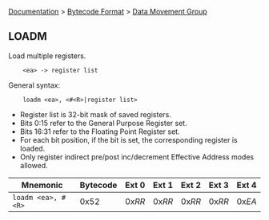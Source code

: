 [Documentation](../../README.md) > [Bytecode Format](../README.md) > [Data Movement Group](../InstructionsDataMovel.md)

## LOADM

Load multiple registers.

        <ea> -> register list

General syntax:

        loadm <ea>, <#<R>|register list>

* Register list is 32-bit mask of saved registers.
* Bits 0:15 refer to the General Purpose Register set.
* Bits 16:31 refer to the Floating Point Register set.
* For each bit position, if the bit is set, the corresponding register is loaded.
* Only register indirect pre/post inc/decrement Effective Address modes allowed.

| Mnemonic | Bytecode | Ext 0 | Ext 1 | Ext 2 | Ext 3 | Ext 4 |
| - | - | - | - | - | - | - |
| `loadm <ea>, #<R>` | 0x52 | 0x*RR* | 0x*RR* | 0x*RR* | 0x*RR* | 0x*EA* |
